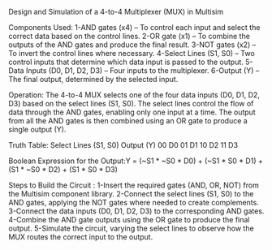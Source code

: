 Design and Simulation of a 4-to-4 Multiplexer (MUX) in Multisim

Components Used:
1-AND gates (x4) – To control each input and select the correct data based on the control lines.
2-OR gate (x1) – To combine the outputs of the AND gates and produce the final result.
3-NOT gates (x2) – To invert the control lines where necessary.
4-Select Lines (S1, S0) – Two control inputs that determine which data input is passed to the output.
5-Data Inputs (D0, D1, D2, D3) – Four inputs to the multiplexer.
6-Output (Y) – The final output, determined by the selected input.

Operation: 
The 4-to-4 MUX selects one of the four data inputs (D0, D1, D2, D3) based on the select lines (S1, S0). 
The select lines control the flow of data through the AND gates, enabling only one input at a time. 
The output from all the AND gates is then combined using an OR gate to produce a single output (Y).

Truth Table:
Select Lines (S1, S0)	     Output (Y)
   00	                       D0
   01	                       D1
   10	                       D2
   11	                       D3

  Boolean Expression for the Output:Y = (~S1 * ~S0 * D0) + (~S1 * S0 * D1) + (S1 * ~S0 * D2) + (S1 * S0 * D3)

Steps to Build the Circuit :
1-Insert the required gates (AND, OR, NOT) from the Multisim component library.
2-Connect the select lines (S1, S0) to the AND gates, applying the NOT gates where needed to create complements.
3-Connect the data inputs (D0, D1, D2, D3) to the corresponding AND gates.
4-Combine the AND gate outputs using the OR gate to produce the final output.
5-Simulate the circuit, varying the select lines to observe how the MUX routes the correct input to the output.
